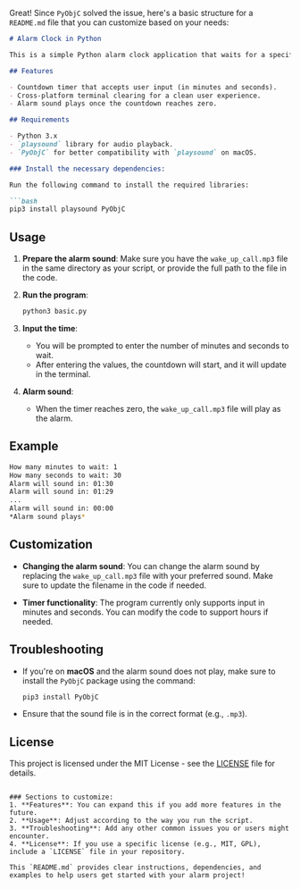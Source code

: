 Great! Since `PyObjC` solved the issue, here's a basic structure for a `README.md` file that you can customize based on your needs:

```markdown
# Alarm Clock in Python

This is a simple Python alarm clock application that waits for a specified amount of time and then plays an alarm sound. It allows the user to input the number of minutes and seconds to wait, and when the countdown finishes, an alarm sound (`wake_up_call.mp3`) is played.

## Features

- Countdown timer that accepts user input (in minutes and seconds).
- Cross-platform terminal clearing for a clean user experience.
- Alarm sound plays once the countdown reaches zero.

## Requirements

- Python 3.x
- `playsound` library for audio playback.
- `PyObjC` for better compatibility with `playsound` on macOS.

### Install the necessary dependencies:

Run the following command to install the required libraries:

```bash
pip3 install playsound PyObjC
```

## Usage

1. **Prepare the alarm sound**: Make sure you have the `wake_up_call.mp3` file in the same directory as your script, or provide the full path to the file in the code.

2. **Run the program**:
   ```bash
   python3 basic.py
   ```

3. **Input the time**:
   - You will be prompted to enter the number of minutes and seconds to wait.
   - After entering the values, the countdown will start, and it will update in the terminal.

4. **Alarm sound**:
   - When the timer reaches zero, the `wake_up_call.mp3` file will play as the alarm.

## Example

```bash
How many minutes to wait: 1
How many seconds to wait: 30
Alarm will sound in: 01:30
Alarm will sound in: 01:29
...
Alarm will sound in: 00:00
*Alarm sound plays*
```

## Customization

- **Changing the alarm sound**: You can change the alarm sound by replacing the `wake_up_call.mp3` file with your preferred sound. Make sure to update the filename in the code if needed.
  
- **Timer functionality**: The program currently only supports input in minutes and seconds. You can modify the code to support hours if needed.

## Troubleshooting

- If you're on **macOS** and the alarm sound does not play, make sure to install the `PyObjC` package using the command:
  ```bash
  pip3 install PyObjC
  ```

- Ensure that the sound file is in the correct format (e.g., `.mp3`).

## License

This project is licensed under the MIT License - see the [LICENSE](LICENSE) file for details.
```

### Sections to customize:
1. **Features**: You can expand this if you add more features in the future.
2. **Usage**: Adjust according to the way you run the script.
3. **Troubleshooting**: Add any other common issues you or users might encounter.
4. **License**: If you use a specific license (e.g., MIT, GPL), include a `LICENSE` file in your repository.

This `README.md` provides clear instructions, dependencies, and examples to help users get started with your alarm project!
